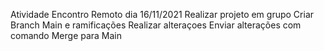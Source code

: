 Atividade Encontro Remoto dia 16/11/2021
Realizar projeto em grupo
Criar Branch Main e ramificações
Realizar alteraçoes
Enviar alterações com comando Merge para Main
